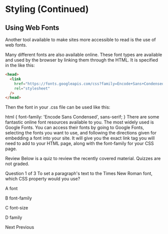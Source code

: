 # Styling (Continued)

## Using Web Fonts

Another tool available to make sites more accessible to read is the use of web fonts.

Many different fonts are also available online. These font types are available and used by the browser by linking them through the HTML. It is specified in the <head> like this:

```html
<head>
  <link
    href="https://fonts.googleapis.com/css?family=Encode+Sans+Condensed"
    rel="stylesheet"
  />
</head>
```

Then the font in your .css file can be used like this:

html {
font-family: 'Encode Sans Condensed', sans-serif;
}
There are some fantastic online font resources available to you. The most widely used is Google Fonts. You can access their fonts by going to Google Fonts, selecting the fonts you want to use, and following the directions given for embedding a font into your site. It will give you the exact link tag you will need to add to your HTML page, along with the font-family for your CSS page.

Review
Below is a quiz to review the recently covered material. Quizzes are not graded.

Question 1 of 3
To set a paragraph's text to the Times New Roman font, which CSS property would you use?

A
font

B
font-family

C
font-size

D
family

Next
Previous
